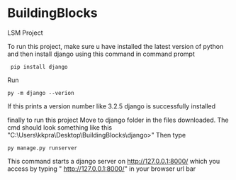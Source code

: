 # BuildingBlocks
 LSM Project
 
 To run this project, make sure u have installed the latest version of python
 and then install django using this command in command prompt
```
 pip install django
```
 Run
```
py -m django --verion
```
If this prints a version number like 3.2.5 django is successfully installed

finally to run this project
Move to django folder in the files downloaded.
The cmd should look something like this "C:\Users\kkpra\Desktop\BuildingBlocks\django>"
Then type
```
py manage.py runserver
```
This command starts a django server on http://127.0.0.1:8000/
which you access by typing " http://127.0.0.1:8000/" in your browser url bar



